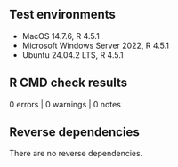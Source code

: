 ## Test environments

* MacOS 14.7.6, R 4.5.1
* Microsoft Windows Server 2022, R 4.5.1
* Ubuntu 24.04.2 LTS, R 4.5.1

## R CMD check results

0 errors | 0 warnings | 0 notes

## Reverse dependencies

There are no reverse dependencies.
